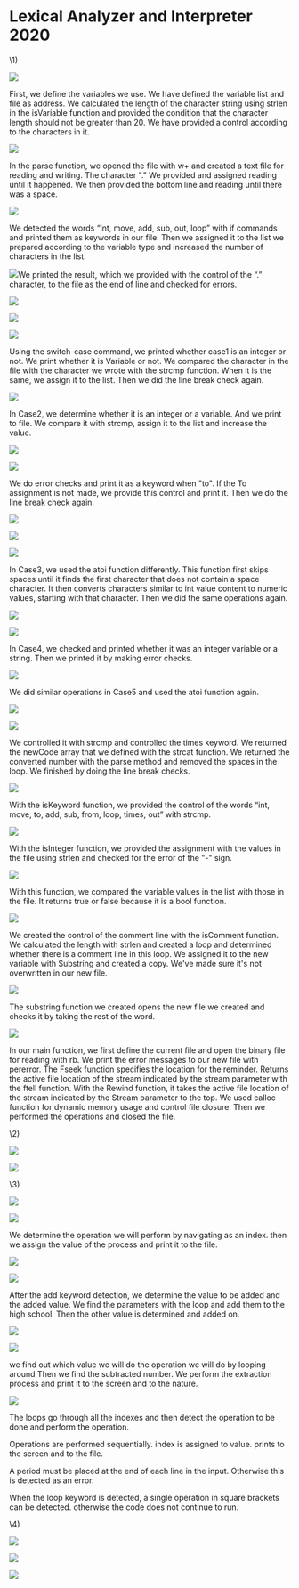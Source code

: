 # Lexical Analyzer and Interpreter 2020
\1) 

![](https://github.com/Aeglos007/proje2020/blob/main/images/Aspose.Words.b74e66cf-18f3-44a1-b641-866a926645ae.001.jpeg)

First, we define the variables we use. We have defined the variable list and file as address. We calculated the length of the character string using strlen in the isVariable function and provided the condition that the character length should not be greater than 20. We have provided a control according to the characters in it. 

![](https://github.com/Aeglos007/proje2020/blob/main/images/Aspose.Words.b74e66cf-18f3-44a1-b641-866a926645ae.002.jpeg)

In the parse function, we opened the file with w+ and created a text file for reading and writing. The character "." We provided and assigned reading until it happened. We then provided the bottom line and reading until there was a space. 

![](https://github.com/Aeglos007/proje2020/blob/main/images/Aspose.Words.b74e66cf-18f3-44a1-b641-866a926645ae.003.jpeg)

We detected the words “int, move, add, sub, out, loop” with if commands and printed them as keywords in our file. Then we assigned it to the list we prepared according to the variable type and increased the number of characters in the list. 

![](https://github.com/Aeglos007/proje2020/blob/main/images/Aspose.Words.b74e66cf-18f3-44a1-b641-866a926645ae.004.jpeg)We printed the result, which we provided with the control of the “.” character, to the file as the end of line and checked for errors. 

![](https://github.com/Aeglos007/proje2020/blob/main/images/Aspose.Words.b74e66cf-18f3-44a1-b641-866a926645ae.005.jpeg)

![](https://github.com/Aeglos007/proje2020/blob/main/images/Aspose.Words.b74e66cf-18f3-44a1-b641-866a926645ae.006.jpeg)

![](https://github.com/Aeglos007/proje2020/blob/main/images/Aspose.Words.b74e66cf-18f3-44a1-b641-866a926645ae.007.png)

Using the switch-case command, we printed whether case1 is an integer or not. We print whether it is Variable or not. We compared the character in the file with the character we wrote with the strcmp function. When it is the same, we assign it to the list. Then we did the line break check again. 

![](https://github.com/Aeglos007/proje2020/blob/main/images/Aspose.Words.b74e66cf-18f3-44a1-b641-866a926645ae.008.jpeg)

In Case2, we determine whether it is an integer or a variable. And we print to file. We compare it with strcmp, assign it to the list and increase the value. 

![](https://github.com/Aeglos007/proje2020/blob/main/images/Aspose.Words.b74e66cf-18f3-44a1-b641-866a926645ae.009.jpeg)

![](https://github.com/Aeglos007/proje2020/blob/main/images/Aspose.Words.b74e66cf-18f3-44a1-b641-866a926645ae.010.png)

We do error checks and print it as a keyword when "to". If the To assignment is not made, we provide this control and print it. Then we do the line break check again. 

![](https://github.com/Aeglos007/proje2020/blob/main/images/Aspose.Words.b74e66cf-18f3-44a1-b641-866a926645ae.011.jpeg)

![](https://github.com/Aeglos007/proje2020/blob/main/images/Aspose.Words.b74e66cf-18f3-44a1-b641-866a926645ae.012.jpeg)

![](https://github.com/Aeglos007/proje2020/blob/main/images/Aspose.Words.b74e66cf-18f3-44a1-b641-866a926645ae.013.png)

In Case3, we used the atoi function differently. This function first skips spaces until it finds the first character that does not contain a space character. It then converts characters similar to int value content to numeric values, starting with that character. Then we did the same operations again. 

![](https://github.com/Aeglos007/proje2020/blob/main/images/Aspose.Words.b74e66cf-18f3-44a1-b641-866a926645ae.014.jpeg)

![](https://github.com/Aeglos007/proje2020/blob/main/images/Aspose.Words.b74e66cf-18f3-44a1-b641-866a926645ae.015.png)

In Case4, we checked and printed whether it was an integer variable or a string. Then we printed it by making error checks. 

![](https://github.com/Aeglos007/proje2020/blob/main/images/Aspose.Words.b74e66cf-18f3-44a1-b641-866a926645ae.016.jpeg)

We did similar operations in Case5 and used the atoi function again. 

![](https://github.com/Aeglos007/proje2020/blob/main/images/Aspose.Words.b74e66cf-18f3-44a1-b641-866a926645ae.017.png)

![](https://github.com/Aeglos007/proje2020/blob/main/images/Aspose.Words.b74e66cf-18f3-44a1-b641-866a926645ae.018.jpeg)

We controlled it with strcmp and controlled the times keyword. We returned the newCode array that we defined with the strcat function. We returned the converted number with the parse method and removed the spaces in the loop. We finished by doing the line break checks. 

![](https://github.com/Aeglos007/proje2020/blob/main/images/Aspose.Words.b74e66cf-18f3-44a1-b641-866a926645ae.019.png)

With the isKeyword function, we provided the control of the words “int, move, to, add, sub, from, loop, times, out” with strcmp. 

![](https://github.com/Aeglos007/proje2020/blob/main/images/Aspose.Words.b74e66cf-18f3-44a1-b641-866a926645ae.020.png)

With the isInteger function, we provided the assignment with the values in the file using strlen and checked for the error of the "-" sign. 

![](https://github.com/Aeglos007/proje2020/blob/main/images/Aspose.Words.b74e66cf-18f3-44a1-b641-866a926645ae.021.png)

With this function, we compared the variable values in the list with those in the file. It returns true or false because it is a bool function. 

![](https://github.com/Aeglos007/proje2020/blob/main/images/Aspose.Words.b74e66cf-18f3-44a1-b641-866a926645ae.022.jpeg)

We created the control of the comment line with the isComment function. We calculated the length with strlen and created a loop and determined whether there is a comment line in this loop. We assigned it to the new variable with Substring and created a copy. We've made sure it's not overwritten in our new file. 

![](https://github.com/Aeglos007/proje2020/blob/main/images/Aspose.Words.b74e66cf-18f3-44a1-b641-866a926645ae.023.jpeg)

The substring function we created opens the new file we created and checks it by taking the rest of the word. 

![](https://github.com/Aeglos007/proje2020/blob/main/images/Aspose.Words.b74e66cf-18f3-44a1-b641-866a926645ae.024.jpeg)

In our main function, we first define the current file and open the binary file for reading with rb. We print the error messages to our new file with pererror. The Fseek function specifies the location for the reminder. Returns the active file location of the stream indicated by the stream parameter with the ftell function. With the Rewind function, it takes the active file location of the stream indicated by the Stream parameter to the top. We used calloc function for dynamic memory usage and control file closure. Then we performed the operations and closed the file. 

\2) 

![](https://github.com/Aeglos007/proje2020/blob/main/images/Aspose.Words.b74e66cf-18f3-44a1-b641-866a926645ae.025.jpeg)

![](https://github.com/Aeglos007/proje2020/blob/main/images/Aspose.Words.b74e66cf-18f3-44a1-b641-866a926645ae.026.jpeg)

\3) 

![](https://github.com/Aeglos007/proje2020/blob/main/images/Aspose.Words.b74e66cf-18f3-44a1-b641-866a926645ae.027.jpeg)

![](https://github.com/Aeglos007/proje2020/blob/main/images/Aspose.Words.b74e66cf-18f3-44a1-b641-866a926645ae.028.jpeg)

We determine the operation we will perform by navigating as an index. then we assign the value of the process and print it to the file. 

![](https://github.com/Aeglos007/proje2020/blob/main/images/Aspose.Words.b74e66cf-18f3-44a1-b641-866a926645ae.029.jpeg)


![](https://github.com/Aeglos007/proje2020/blob/main/images/Aspose.Words.b74e66cf-18f3-44a1-b641-866a926645ae.030.jpeg)

After the add keyword detection, we determine the value to be added and the added value. We find the parameters with the loop and add them to the high school. Then the other value is determined and added on. 

![](https://github.com/Aeglos007/proje2020/blob/main/images/Aspose.Words.b74e66cf-18f3-44a1-b641-866a926645ae.031.jpegg)

![](https://github.com/Aeglos007/proje2020/blob/main/images/Aspose.Words.b74e66cf-18f3-44a1-b641-866a926645ae.032.jpeg)

we find out which value we will do the operation we will do by looping around Then we find the subtracted number. We perform the extraction process and print it to the screen and to the nature. 

![](https://github.com/Aeglos007/proje2020/blob/main/images/Aspose.Words.b74e66cf-18f3-44a1-b641-866a926645ae.033.jpeg)

The loops go through all the indexes and then detect the operation to be done and perform the operation. 

Operations are performed sequentially. index is assigned to value. prints to the screen and to the file. 

A period must be placed at the end of each line in the input. Otherwise this is detected as an error. 

When the loop keyword is detected, a single operation in square brackets can be detected. otherwise the code does not continue to run. 

\4) 

![](https://github.com/Aeglos007/proje2020/blob/main/images/Aspose.Words.b74e66cf-18f3-44a1-b641-866a926645ae.034.jpeg)

![](https://github.com/Aeglos007/proje2020/blob/main/images/Aspose.Words.b74e66cf-18f3-44a1-b641-866a926645ae.035.jpeg)


![](https://github.com/Aeglos007/proje2020/blob/main/images/Aspose.Words.b74e66cf-18f3-44a1-b641-866a926645ae.036.jpeg)
